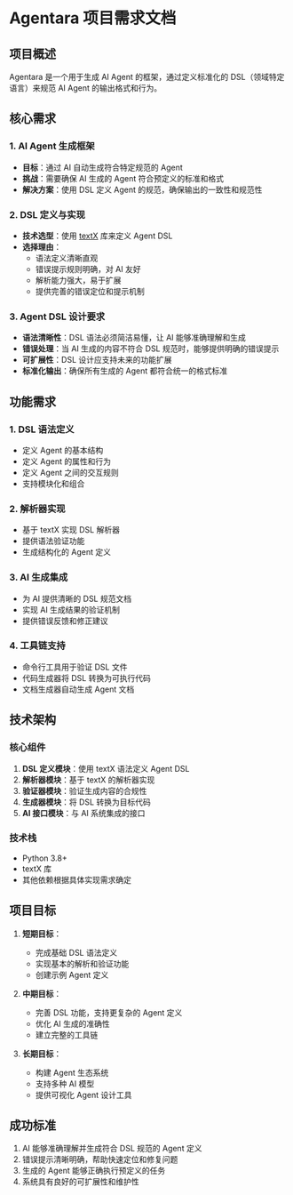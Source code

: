 # Agentara 项目需求文档

## 项目概述

Agentara 是一个用于生成 AI Agent 的框架，通过定义标准化的 DSL（领域特定语言）来规范 AI Agent 的输出格式和行为。

## 核心需求

### 1. AI Agent 生成框架
- **目标**：通过 AI 自动生成符合特定规范的 Agent
- **挑战**：需要确保 AI 生成的 Agent 符合预定义的标准和格式
- **解决方案**：使用 DSL 定义 Agent 的规范，确保输出的一致性和规范性

### 2. DSL 定义与实现
- **技术选型**：使用 [textX](https://github.com/textX/textX) 库来定义 Agent DSL
- **选择理由**：
  - 语法定义清晰直观
  - 错误提示规则明确，对 AI 友好
  - 解析能力强大，易于扩展
  - 提供完善的错误定位和提示机制

### 3. Agent DSL 设计要求
- **语法清晰性**：DSL 语法必须简洁易懂，让 AI 能够准确理解和生成
- **错误处理**：当 AI 生成的内容不符合 DSL 规范时，能够提供明确的错误提示
- **可扩展性**：DSL 设计应支持未来的功能扩展
- **标准化输出**：确保所有生成的 Agent 都符合统一的格式标准

## 功能需求

### 1. DSL 语法定义
- 定义 Agent 的基本结构
- 定义 Agent 的属性和行为
- 定义 Agent 之间的交互规则
- 支持模块化和组合

### 2. 解析器实现
- 基于 textX 实现 DSL 解析器
- 提供语法验证功能
- 生成结构化的 Agent 定义

### 3. AI 生成集成
- 为 AI 提供清晰的 DSL 规范文档
- 实现 AI 生成结果的验证机制
- 提供错误反馈和修正建议

### 4. 工具链支持
- 命令行工具用于验证 DSL 文件
- 代码生成器将 DSL 转换为可执行代码
- 文档生成器自动生成 Agent 文档

## 技术架构

### 核心组件
1. **DSL 定义模块**：使用 textX 语法定义 Agent DSL
2. **解析器模块**：基于 textX 的解析器实现
3. **验证器模块**：验证生成内容的合规性
4. **生成器模块**：将 DSL 转换为目标代码
5. **AI 接口模块**：与 AI 系统集成的接口

### 技术栈
- Python 3.8+
- textX 库
- 其他依赖根据具体实现需求确定

## 项目目标

1. **短期目标**：
   - 完成基础 DSL 语法定义
   - 实现基本的解析和验证功能
   - 创建示例 Agent 定义

2. **中期目标**：
   - 完善 DSL 功能，支持更复杂的 Agent 定义
   - 优化 AI 生成的准确性
   - 建立完整的工具链

3. **长期目标**：
   - 构建 Agent 生态系统
   - 支持多种 AI 模型
   - 提供可视化 Agent 设计工具

## 成功标准

1. AI 能够准确理解并生成符合 DSL 规范的 Agent 定义
2. 错误提示清晰明确，帮助快速定位和修复问题
3. 生成的 Agent 能够正确执行预定义的任务
4. 系统具有良好的可扩展性和维护性